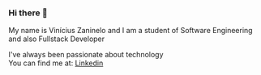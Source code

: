 ### Hi there 👋


My name is Vinícius Zaninelo and I am a student of Software Engineering and also Fullstack Developer


I've always been passionate about technology </br>
You can find me at: [Linkedin](https://linkedin.com/in/vinícius-zaninelo)
